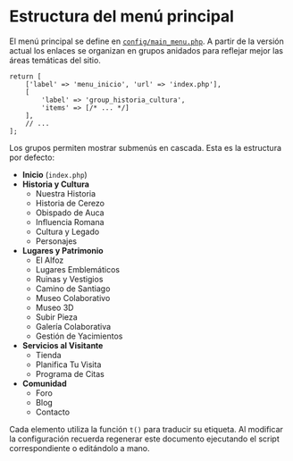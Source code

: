 # Estructura del menú principal

El menú principal se define en [`config/main_menu.php`](../config/main_menu.php). A partir de la versión actual los enlaces se organizan en grupos anidados para reflejar mejor las áreas temáticas del sitio.

```
return [
    ['label' => 'menu_inicio', 'url' => 'index.php'],
    [
        'label' => 'group_historia_cultura',
        'items' => [/* ... */]
    ],
    // ...
];
```

Los grupos permiten mostrar submenús en cascada. Esta es la estructura por defecto:

- **Inicio** (`index.php`)
- **Historia y Cultura**
  - Nuestra Historia
  - Historia de Cerezo
  - Obispado de Auca
  - Influencia Romana
  - Cultura y Legado
  - Personajes
- **Lugares y Patrimonio**
  - El Alfoz
  - Lugares Emblemáticos
  - Ruinas y Vestigios
  - Camino de Santiago
  - Museo Colaborativo
  - Museo 3D
  - Subir Pieza
  - Galería Colaborativa
  - Gestión de Yacimientos
- **Servicios al Visitante**
  - Tienda
  - Planifica Tu Visita
  - Programa de Citas
- **Comunidad**
  - Foro
  - Blog
  - Contacto

Cada elemento utiliza la función `t()` para traducir su etiqueta. Al modificar la configuración recuerda regenerar este documento ejecutando el script correspondiente o editándolo a mano.
